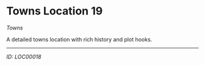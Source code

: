 # Towns Location 19

*Towns*

A detailed towns location with rich history and plot hooks.

---
*ID: LOC00018*